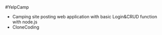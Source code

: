 #YelpCamp  
- Camping site posting web application with basic Login&CRUD function with node.js  
- CloneCoding
